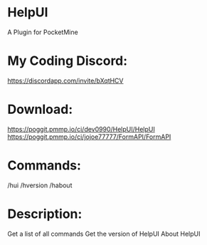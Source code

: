 # HelpUI

A Plugin for PocketMine

# My Coding Discord:

https://discordapp.com/invite/bXqtHCV

# Download:

https://poggit.pmmp.io/ci/dev0990/HelpUI/HelpUI
https://poggit.pmmp.io/ci/jojoe77777/FormAPI/FormAPI 

# Commands:

/hui
/hversion
/habout


# Description:

Get a list of all commands
Get the version of HelpUI
About HelpUI

